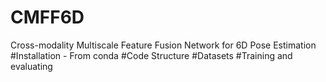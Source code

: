 # CMFF6D
Cross-modality Multiscale Feature Fusion Network for 6D Pose Estimation
#Installation - From conda
#Code Structure
#Datasets
#Training and evaluating

